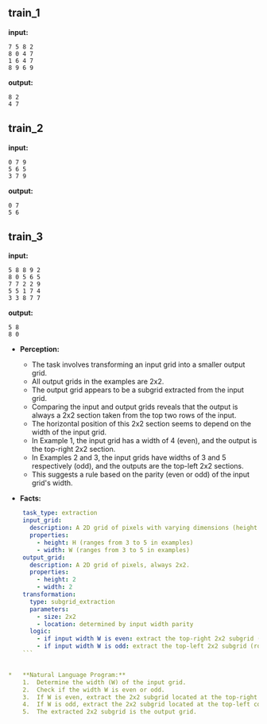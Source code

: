 
## train_1

**input:**
```
7 5 8 2
8 0 4 7
1 6 4 7
8 9 6 9
```


**output:**
```
8 2
4 7
```


## train_2

**input:**
```
0 7 9
5 6 5
3 7 9
```


**output:**
```
0 7
5 6
```


## train_3

**input:**
```
5 8 8 9 2
8 0 5 6 5
7 7 2 2 9
5 5 1 7 4
3 3 8 7 7
```


**output:**
```
5 8
8 0
```

*   **Perception:**
    *   The task involves transforming an input grid into a smaller output grid.
    *   All output grids in the examples are 2x2.
    *   The output grid appears to be a subgrid extracted from the input grid.
    *   Comparing the input and output grids reveals that the output is always a 2x2 section taken from the top two rows of the input.
    *   The horizontal position of this 2x2 section seems to depend on the width of the input grid.
    *   In Example 1, the input grid has a width of 4 (even), and the output is the top-right 2x2 section.
    *   In Examples 2 and 3, the input grids have widths of 3 and 5 respectively (odd), and the outputs are the top-left 2x2 sections.
    *   This suggests a rule based on the parity (even or odd) of the input grid's width.

*   **Facts:**
    
```yaml
    task_type: extraction
    input_grid:
      description: A 2D grid of pixels with varying dimensions (height H, width W).
      properties:
        - height: H (ranges from 3 to 5 in examples)
        - width: W (ranges from 3 to 5 in examples)
    output_grid:
      description: A 2D grid of pixels, always 2x2.
      properties:
        - height: 2
        - width: 2
    transformation:
      type: subgrid_extraction
      parameters:
        - size: 2x2
        - location: determined by input width parity
      logic:
        - if input width W is even: extract the top-right 2x2 subgrid (rows 0-1, columns W-2 to W-1).
        - if input width W is odd: extract the top-left 2x2 subgrid (rows 0-1, columns 0-1).
    ```


*   **Natural Language Program:**
    1.  Determine the width (W) of the input grid.
    2.  Check if the width W is even or odd.
    3.  If W is even, extract the 2x2 subgrid located at the top-right corner of the input grid (rows 0 and 1, columns W-2 and W-1).
    4.  If W is odd, extract the 2x2 subgrid located at the top-left corner of the input grid (rows 0 and 1, columns 0 and 1).
    5.  The extracted 2x2 subgrid is the output grid.
